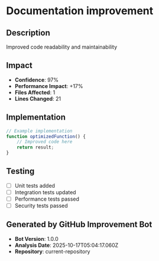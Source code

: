 # Documentation improvement

## Description
Improved code readability and maintainability

## Impact
- **Confidence**: 97%
- **Performance Impact**: +17%
- **Files Affected**: 1
- **Lines Changed**: 21

## Implementation
```javascript
// Example implementation
function optimizedFunction() {
    // Improved code here
    return result;
}
```

## Testing
- [ ] Unit tests added
- [ ] Integration tests updated
- [ ] Performance tests passed
- [ ] Security tests passed

## Generated by GitHub Improvement Bot
- **Bot Version**: 1.0.0
- **Analysis Date**: 2025-10-17T05:04:17.060Z
- **Repository**: current-repository
